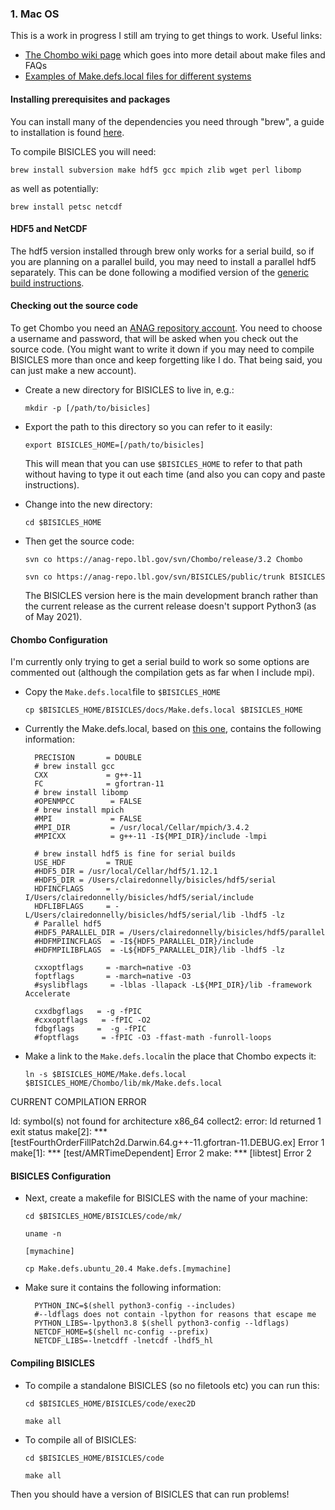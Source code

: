 ### 1. Mac OS
This is a work in progress I still am trying to get things to work. Useful links:

* [The Chombo wiki page](https://github.com/GRChombo/GRChombo/wiki) which goes into more detail about make files and FAQs
* [Examples of Make.defs.local files for different systems](https://github.com/GRChombo/GRChombo/tree/main/InstallNotes/MakeDefsLocalExamples)

#### Installing prerequisites and packages
You can install many of the dependencies you need through "brew", a guide to installation is found [here](https://docs.brew.sh/Installation).

To compile BISICLES you will need:

`brew install subversion make hdf5 gcc mpich zlib wget perl libomp`

as well as potentially:

`brew install petsc netcdf`

#### HDF5 and NetCDF

The hdf5 version installed through brew only works for a serial build, so if you are planning on a parallel build, you may need to install a parallel hdf5 separately. This can be done following a modified version of the [generic build instructions](http://davis.lbl.gov/Manuals/BISICLES-DOCS/readme.html). 
 
#### Checking out the source code

To get Chombo you need an [ANAG repository account](https://anag-repo.lbl.gov/).
You need to choose a username and password, that will be asked when you check out the source code. (You might want to write it down if you may need to compile BISICLES more than once and keep forgetting like I do. That being said, you can just make a new account). 

* Create a new directory for BISICLES to live in, e.g.:
  
  `mkdir -p [/path/to/bisicles]`

* Export the path to this directory so you can refer to it easily:
  
  `export BISICLES_HOME=[/path/to/bisicles]`

  This will mean that you can use `$BISICLES_HOME` to refer to that path without having to type it out each time (and also you can copy and paste instructions).
  
* Change into the new directory:
  
  `cd $BISICLES_HOME`
  
* Then get the source code:

  `svn co https://anag-repo.lbl.gov/svn/Chombo/release/3.2 Chombo`

  `svn co https://anag-repo.lbl.gov/svn/BISICLES/public/trunk BISICLES`

  The BISICLES version here is the main development branch rather than the current release as the current release doesn't support Python3 (as of May 2021). 
  
#### Chombo Configuration

I'm currently only trying to get a serial build to work so some options are commented out (although the compilation gets as far when I include mpi). 
  
* Copy the `Make.defs.local`file to `$BISICLES_HOME`

  `cp $BISICLES_HOME/BISICLES/docs/Make.defs.local $BISICLES_HOME`

* Currently the Make.defs.local, based on [this one](https://github.com/GRChombo/GRChombo/blob/main/InstallNotes/MakeDefsLocalExamples/Mac-Catalina-GCC.Make.defs.local), contains the following information:
  
      
        PRECISION       = DOUBLE
        # brew install gcc
        CXX             = g++-11
        FC              = gfortran-11
        # brew install libomp
        #OPENMPCC        = FALSE
        # brew install mpich
        #MPI             = FALSE
        #MPI_DIR         = /usr/local/Cellar/mpich/3.4.2
        #MPICXX          = g++-11 -I${MPI_DIR}/include -lmpi
        
        # brew install hdf5 is fine for serial builds
        USE_HDF         = TRUE
        #HDF5_DIR = /usr/local/Cellar/hdf5/1.12.1
        #HDF5_DIR = /Users/clairedonnelly/bisicles/hdf5/serial
        HDFINCFLAGS     = -I/Users/clairedonnelly/bisicles/hdf5/serial/include
        HDFLIBFLAGS     = -L/Users/clairedonnelly/bisicles/hdf5/serial/lib -lhdf5 -lz
        # Parallel hdf5
        #HDF5_PARALLEL_DIR = /Users/clairedonnelly/bisicles/hdf5/parallel
        #HDFMPIINCFLAGS  = -I${HDF5_PARALLEL_DIR}/include
        #HDFMPILIBFLAGS  = -L${HDF5_PARALLEL_DIR}/lib -lhdf5 -lz
        
        cxxoptflags     = -march=native -O3
        foptflags       = -march=native -O3
        #syslibflags     = -lblas -llapack -L${MPI_DIR}/lib -framework Accelerate
        
        cxxdbgflags   = -g -fPIC
        #cxxoptflags   = -fPIC -O2 
        fdbgflags     =  -g -fPIC
        #foptflags     = -fPIC -O3 -ffast-math -funroll-loops


* Make a link to the `Make.defs.local`in the place that Chombo expects it:

  `ln -s $BISICLES_HOME/Make.defs.local $BISICLES_HOME/Chombo/lib/mk/Make.defs.local`
  
CURRENT COMPILATION ERROR

ld: symbol(s) not found for architecture x86_64
collect2: error: ld returned 1 exit status
make[2]: *** [testFourthOrderFillPatch2d.Darwin.64.g++-11.gfortran-11.DEBUG.ex] Error 1
make[1]: *** [test/AMRTimeDependent] Error 2
make: *** [libtest] Error 2

  
#### BISICLES Configuration
  
* Next, create a makefile for BISICLES with the name of your machine:

  `cd $BISICLES_HOME/BISICLES/code/mk/`
  
  `uname -n`
  
  `[mymachine]`
  
  `cp Make.defs.ubuntu_20.4 Make.defs.[mymachine]`

* Make sure it contains the following information:

        PYTHON_INC=$(shell python3-config --includes)
        #--ldflags does not contain -lpython for reasons that escape me
        PYTHON_LIBS=-lpython3.8 $(shell python3-config --ldflags)
        NETCDF_HOME=$(shell nc-config --prefix)
        NETCDF_LIBS=-lnetcdff -lnetcdf -lhdf5_hl

#### Compiling BISICLES

* To compile a standalone BISICLES (so no filetools etc) you can run this:

  `cd $BISICLES_HOME/BISICLES/code/exec2D`
  
  `make all`

* To compile all of BISICLES:

  `cd $BISICLES_HOME/BISICLES/code`
  
  `make all`

Then you should have a version of BISICLES that can run problems!
